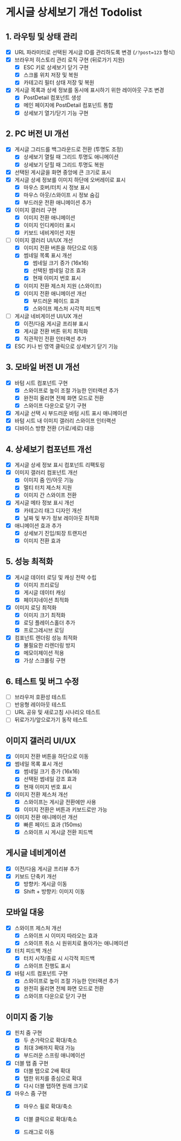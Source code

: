 # 게시글 상세보기 개선 Todolist

## 1. 라우팅 및 상태 관리
- [x] URL 파라미터로 선택된 게시글 ID를 관리하도록 변경 (`/?post=123` 형식)
- [x] 브라우저 히스토리 관리 로직 구현 (뒤로가기 지원)
  - [x] ESC 키로 상세보기 닫기 구현
  - [x] 스크롤 위치 저장 및 복원
  - [x] 카테고리 필터 상태 저장 및 복원
- [x] 게시글 목록과 상세 정보를 동시에 표시하기 위한 레이아웃 구조 변경
  - [x] PostDetail 컴포넌트 생성
  - [x] 메인 페이지에 PostDetail 컴포넌트 통합
  - [x] 상세보기 열기/닫기 기능 구현

## 2. PC 버전 UI 개선
- [x] 게시글 그리드를 백그라운드로 전환 (투명도 조정)
  - [x] 상세보기 열릴 때 그리드 투명도 애니메이션
  - [x] 상세보기 닫힐 때 그리드 투명도 복원
- [x] 선택된 게시글을 화면 중앙에 큰 크기로 표시
- [x] 게시글 상세 정보를 이미지 하단에 오버레이로 표시
  - [x] 마우스 호버/터치 시 정보 표시
  - [x] 마우스 아웃/스와이프 시 정보 숨김
  - [x] 부드러운 전환 애니메이션 추가
- [x] 이미지 갤러리 구현
  - [x] 이미지 전환 애니메이션
  - [x] 이미지 인디케이터 표시
  - [x] 키보드 네비게이션 지원
- [ ] 이미지 갤러리 UI/UX 개선
  - [x] 이미지 전환 버튼을 하단으로 이동
  - [x] 썸네일 목록 표시 개선
    - [x] 썸네일 크기 증가 (16x16)
    - [x] 선택된 썸네일 강조 효과
    - [x] 현재 이미지 번호 표시
  - [x] 이미지 전환 제스처 지원 (스와이프)
  - [x] 이미지 전환 애니메이션 개선
    - [x] 부드러운 페이드 효과
    - [x] 스와이프 제스처 시각적 피드백
- [ ] 게시글 네비게이션 UI/UX 개선
  - [x] 이전/다음 게시글 프리뷰 표시
  - [x] 게시글 전환 버튼 위치 최적화
  - [x] 직관적인 전환 인터랙션 추가
- [x] ESC 키나 빈 영역 클릭으로 상세보기 닫기 기능

## 3. 모바일 버전 UI 개선
- [x] 바텀 시트 컴포넌트 구현
  - [x] 스와이프로 높이 조절 가능한 인터랙션 추가
  - [x] 완전히 올리면 전체 화면 모드로 전환
  - [x] 스와이프 다운으로 닫기 구현
- [x] 게시글 선택 시 부드러운 바텀 시트 표시 애니메이션
- [x] 바텀 시트 내 이미지 갤러리 스와이프 인터랙션
- [x] 디바이스 방향 전환 (가로/세로) 대응

## 4. 상세보기 컴포넌트 개선
- [x] 게시글 상세 정보 표시 컴포넌트 리팩토링
- [x] 이미지 갤러리 컴포넌트 개선
  - [x] 이미지 줌 인/아웃 기능
  - [x] 멀티 터치 제스처 지원
  - [x] 이미지 간 스와이프 전환
- [x] 게시글 메타 정보 표시 개선
  - [x] 카테고리 태그 디자인 개선
  - [x] 날짜 및 부가 정보 레이아웃 최적화
- [x] 애니메이션 효과 추가
  - [x] 상세보기 진입/퇴장 트랜지션
  - [x] 이미지 전환 효과

## 5. 성능 최적화
- [x] 게시글 데이터 로딩 및 캐싱 전략 수립
  - [x] 이미지 프리로딩
  - [x] 게시글 데이터 캐싱
  - [x] 페이지네이션 최적화
- [x] 이미지 로딩 최적화
  - [x] 이미지 크기 최적화
  - [x] 로딩 플레이스홀더 추가
  - [x] 프로그레시브 로딩
- [x] 컴포넌트 렌더링 성능 최적화
  - [x] 불필요한 리렌더링 방지
  - [x] 메모이제이션 적용
  - [x] 가상 스크롤링 구현

## 6. 테스트 및 버그 수정
- [ ] 브라우저 호환성 테스트
- [ ] 반응형 레이아웃 테스트
- [ ] URL 공유 및 새로고침 시나리오 테스트
- [ ] 뒤로가기/앞으로가기 동작 테스트

## 이미지 갤러리 UI/UX
- [x] 이미지 전환 버튼을 하단으로 이동
- [x] 썸네일 목록 표시 개선
  - [x] 썸네일 크기 증가 (16x16)
  - [x] 선택된 썸네일 강조 효과
  - [x] 현재 이미지 번호 표시
- [x] 이미지 전환 제스처 개선
  - [x] 스와이프는 게시글 전환에만 사용
  - [x] 이미지 전환은 버튼과 키보드로만 가능
- [x] 이미지 전환 애니메이션 개선
  - [x] 빠른 페이드 효과 (150ms)
  - [x] 스와이프 시 게시글 전환 피드백

## 게시글 네비게이션
- [x] 이전/다음 게시글 프리뷰 추가
- [x] 키보드 단축키 개선
  - [x] 방향키: 게시글 이동
  - [x] Shift + 방향키: 이미지 이동

## 모바일 대응
- [x] 스와이프 제스처 개선
  - [x] 스와이프 시 이미지 따라오는 효과
  - [x] 스와이프 취소 시 원위치로 돌아가는 애니메이션
- [x] 터치 피드백 개선
  - [x] 터치 시작/종료 시 시각적 피드백
  - [x] 스와이프 진행도 표시
- [x] 바텀 시트 컴포넌트 구현
  - [x] 스와이프로 높이 조절 가능한 인터랙션 추가
  - [x] 완전히 올리면 전체 화면 모드로 전환
  - [x] 스와이프 다운으로 닫기 구현

## 이미지 줌 기능
- [x] 핀치 줌 구현
  - [x] 두 손가락으로 확대/축소
  - [x] 최대 3배까지 확대 가능
  - [x] 부드러운 스프링 애니메이션
- [x] 더블 탭 줌 구현
  - [x] 더블 탭으로 2배 확대
  - [x] 탭한 위치를 중심으로 확대
  - [x] 다시 더블 탭하면 원래 크기로
- [x] 마우스 줌 구현
  - [x] 마우스 휠로 확대/축소
  - [x] 더블 클릭으로 확대/축소
  - [x] 드래그로 이동

